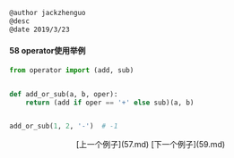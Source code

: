 ```markdown
@author jackzhenguo
@desc 
@date 2019/3/23
```

#### 58 operator使用举例

```python
from operator import (add, sub)


def add_or_sub(a, b, oper):
    return (add if oper == '+' else sub)(a, b)


add_or_sub(1, 2, '-')  # -1
```

<center>[上一个例子](57.md)    [下一个例子](59.md)</center>